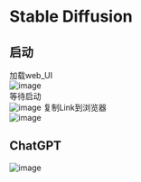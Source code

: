 

# Stable Diffusion
## 启动
加载web_UI
<br>![image](https://github.com/ThereAreBearsComing/aBookOFtechArt/assets/74708198/b67688f5-a8fd-44a7-b61f-4e282a991a01)
<br>等待启动
<br>![image](https://github.com/ThereAreBearsComing/aBookOFtechArt/assets/74708198/59b68fb0-2bad-4f24-b025-8f7acfdcb3d1)
复制Link到浏览器
<br>![image](https://github.com/ThereAreBearsComing/aBookOFtechArt/assets/74708198/5e2c1aa2-1d6a-47a1-a5e3-232ab0e5d3f0)

## ChatGPT
![image](https://github.com/ThereAreBearsComing/aBookOFtechArt/assets/74708198/f2e1c87c-4a0f-4f81-a49f-479eac007cae)






